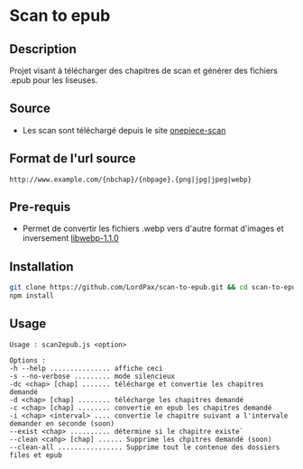 # Scan to epub
## Description
Projet visant à télécharger des chapitres de scan et générer des fichiers .epub pour les liseuses.

## Source
<!-- * Les scan sont téléchargé depuis le site [lelscan-vf](https://lelscan-vf.cc/) -->
* Les scan sont téléchargé depuis le site [onepiece-scan](https://onepiece-scan.com/)

## Format de l'url source
```
http://www.example.com/{nbchap}/{nbpage}.{png|jpg|jpeg|webp}
```

## Pre-requis
* Permet de convertir les fichiers .webp vers d'autre format d'images et inversement [libwebp-1.1.0](https://developers.google.com/speed/webp/docs/compiling)

## Installation
```bash
git clone https://github.com/LordPax/scan-to-epub.git && cd scan-to-epub
npm install
```

## Usage
```
Usage : scan2epub.js <option>

Options :
-h --help ............... affiche ceci
-s --no-verbose ......... mode silencieux
-dc <chap> [chap] ....... télécharge et convertie les chapitres demandé
-d <chap> [chap] ........ télécharge les chapitres demandé
-c <chap> [chap] ........ convertie en epub les chapitres demandé
-i <chap> <interval> .... convertie le chapitre suivant a l'intervale demander en seconde (soon)
--exist <chap> .......... détermine si le chapitre existe`
--clean <cahp> [chap] ...... Supprime les chpitres demandé (soon)
--clean-all ................ Supprime tout le contenue des dossiers files et epub
```
